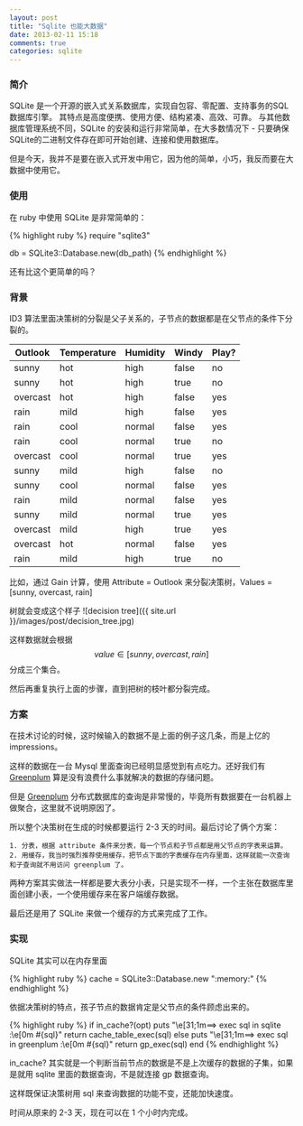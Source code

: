 ```yaml
---
layout: post
title: "Sqlite 也能大数据"
date: 2013-02-11 15:18
comments: true
categories: sqlite
---
```

### 简介

SQLite 是一个开源的嵌入式关系数据库，实现自包容、零配置、支持事务的SQL数据库引擎。 其特点是高度便携、使用方便、结构紧凑、高效、可靠。 与其他数据库管理系统不同，SQLite 的安装和运行非常简单，在大多数情况下 - 只要确保SQLite的二进制文件存在即可开始创建、连接和使用数据库。

但是今天，我并不是要在嵌入式开发中用它，因为他的简单，小巧，我反而要在大数据中使用它。

### 使用

在 ruby 中使用 SQLite 是非常简单的：

{% highlight ruby %}
require "sqlite3"

db = SQLite3::Database.new(db_path)
{% endhighlight %}

还有比这个更简单的吗？

### 背景

ID3 算法里面决策树的分裂是父子关系的，子节点的数据都是在父节点的条件下分裂的。

|Outlook|Temperature|Humidity|Windy|Play?|
|---|---|---|---|---|
|sunny|hot|high|false|no|
|sunny|hot|high|true|no|
|overcast|hot|high|false|yes|
|rain|mild|high|false|yes|
|rain|cool|normal|false|yes|
|rain|cool|normal|true|no|
|overcast|cool|normal|true|yes|
|sunny|mild|high|false|no|
|sunny|cool|normal|false|yes|
|rain|mild|normal|false|yes|
|sunny|mild|normal|true|yes|
|overcast|mild|high|true|yes|
|overcast|hot|normal|false|yes|
|rain|mild|high|true|no|

比如，通过 Gain 计算，使用 Attribute = Outlook 来分裂决策树，Values = [sunny, overcast, rain]

树就会变成这个样子 ![decision tree]({{ site.url }}/images/post/decision_tree.jpg)

这样数据就会根据 $$value \in [sunny, overcast, rain]$$ 分成三个集合。

然后再重复执行上面的步骤，直到把树的枝叶都分裂完成。

### 方案

在技术讨论的时候，这时候输入的数据不是上面的例子这几条，而是上亿的 impressions。

这样的数据在一台 Mysql 里面查询已经明显感觉到有点吃力。还好我们有 [Greenplum](http://www.greenplumdba.com/ "Title") 算是没有浪费什么事就解决的数据的存储问题。

但是 [Greenplum](http://www.greenplumdba.com/ "Title") 分布式数据库的查询是非常慢的，毕竟所有数据要在一台机器上做聚合，这里就不说明原因了。

所以整个决策树在生成的时候都要运行 2-3 天的时间。最后讨论了俩个方案：

    1. 分表，根据 attribute 条件来分表，每一个节点和子节点都是用父节点的字表来运算。
    2. 用缓存，我当时强烈推荐使用缓存，把节点下面的字表缓存在内存里面，这样就能一次查询和子查询就不用访问 greenplum 了。

两种方案其实做法一样都是要大表分小表，只是实现不一样，一个主张在数据库里面创建小表，一个使用缓存来在客户端缓存数据。

最后还是用了 SQLite 来做一个缓存的方式来完成了工作。

### 实现

SQLite 其实可以在内存里面

{% highlight ruby %}
cache = SQLite3::Database.new ":memory:"
{% endhighlight %}

依据决策树的特点，孩子节点的数据肯定是父节点的条件顾虑出来的。

{% highlight ruby %}
if in_cache?(opt)
  puts "\e[31;1m==> exec sql in sqlite :\e[0m #{sql}"
  return cache_table_exec(sql)
else
  puts "\e[31;1m==> exec sql in greenplum :\e[0m #{sql}"
  return gp_exec(sql)
end
{% endhighlight %}

in_cache? 其实就是一个判断当前节点的数据是不是上次缓存的数据的子集，如果是就用 sqlite 里面的数据查询，不是就连接 gp 数据查询。

这样既保证决策树用 sql 来查询数据的功能不变，还能加快速度。

时间从原来的 2-3 天，现在可以在 1 个小时内完成。


